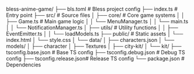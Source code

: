 bless-anime-game/
├── bls.toml              # Bless project config
├── index.ts               # Entry point
├── src/                  # Source files
│   ├── core/            # Core game systems
│   │   ├── Game.ts      # Main game logic
│   │   └── MenuManager.ts
│   │   └── main.ts         
│   │   └── NotificationManager.ts
│   ├── utils/           # Utility functions
│   │   ├── EventEmitter.ts
│   │   └── loadModels.ts
├── public/              # Static assets
│   └── index.html
│   └── style.css
│   └── data/
│      ├── characters.json
│   └── models/
│      ├── character
│               ├── Textures
│      ├── city-kit/
│      └── kit/
├── tsconfig.base.json   # Base TS config
├── tsconfig.debug.json  # Debug TS config
├── tsconfig.release.json# Release TS config
└── package.json         # Dependencies
